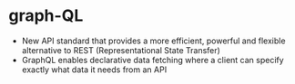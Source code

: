 # graph-QL
* New API standard that provides a more efficient, powerful and flexible alternative to REST (Representational State Transfer)
* GraphQL enables declarative data fetching where a client can specify exactly what data it needs from an API
